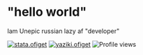 # "hello world"

Iam Unepic russian lazy af "developer"

[![stata.ofiget](https://github-readme-stats.vercel.app/api?username=itshoul&show_icons=true&theme=dark)](https://owodev.ml/uwu)
[![yaziki.ofiget](https://github-readme-stats.vercel.app/api/top-langs/?username=itshoul&show_icons=true&theme=dark)](https://owodev.ml/uwu)
![Profile views](https://gpvc.arturio.dev/itshoul)  
